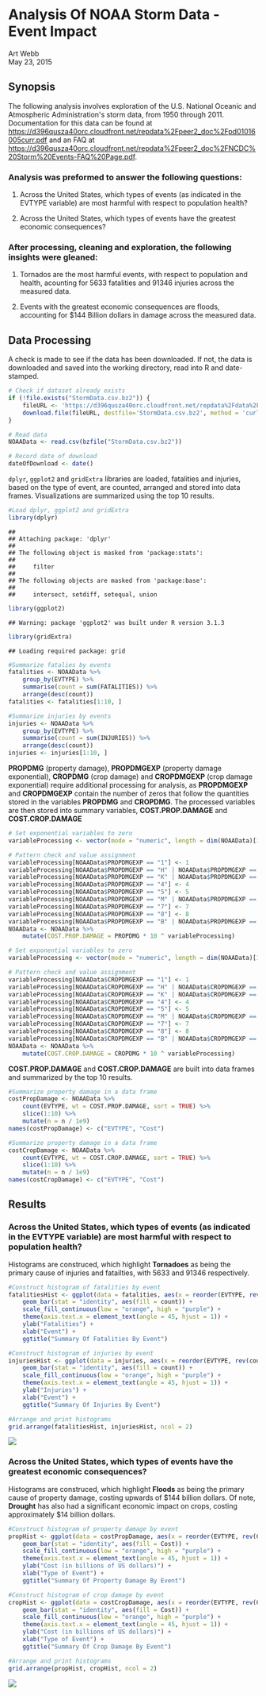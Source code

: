 # Analysis Of NOAA Storm Data - Event Impact
Art Webb  
May 23, 2015  
## Synopsis

The following analysis involves exploration of the U.S. National Oceanic and Atmospheric Administration's storm data, from 1950 through 2011. Documentation for this data can be found at https://d396qusza40orc.cloudfront.net/repdata%2Fpeer2_doc%2Fpd01016005curr.pdf and an FAQ at https://d396qusza40orc.cloudfront.net/repdata%2Fpeer2_doc%2FNCDC%20Storm%20Events-FAQ%20Page.pdf.

### Analysis was preformed to answer the following questions:

1. Across the United States, which types of events (as indicated in the EVTYPE variable) are most harmful with respect to population health?

2. Across the United States, which types of events have the greatest economic consequences?

### After processing, cleaning and exploration, the following insights were gleaned:

1. Tornados are the most harmful events, with respect to population and health, acounting for 5633 fatalities and 91346 injuries across the measured data.

2. Events with the greatest economic consequences are floods, accounting for $144 Billion dollars in damage across the measured data.

## Data Processing

A check is made to see if the data has been downloaded. If not, the data is downloaded and saved into the working directory, read into R and date-stamped.


```r
# Check if dataset already exists
if (!file.exists("StormData.csv.bz2")) {
    fileURL <- 'https://d396qusza40orc.cloudfront.net/repdata%2Fdata%2FStormData.csv.bz2'
    download.file(fileURL, destfile='StormData.csv.bz2', method = 'curl')
}

# Read data
NOAAData <- read.csv(bzfile("StormData.csv.bz2"))

# Record date of download
dateOfDownload <- date()
```

`dplyr`, `ggplot2` and `gridExtra` libraries are loaded, fatalities and injuries, based on the type of event, are counted, arranged and stored into data frames. Visualizations are summarized using the top 10 results.


```r
#Load dplyr, ggplot2 and gridExtra
library(dplyr)
```

```
## 
## Attaching package: 'dplyr'
## 
## The following object is masked from 'package:stats':
## 
##     filter
## 
## The following objects are masked from 'package:base':
## 
##     intersect, setdiff, setequal, union
```

```r
library(ggplot2)
```

```
## Warning: package 'ggplot2' was built under R version 3.1.3
```

```r
library(gridExtra)
```

```
## Loading required package: grid
```

```r
#Summarize fatalies by events
fatalities <- NOAAData %>%
    group_by(EVTYPE) %>%
    summarise(count = sum(FATALITIES)) %>%
    arrange(desc(count))
fatalities <- fatalities[1:10, ]

#Summarize injuries by events
injuries <- NOAAData %>%
    group_by(EVTYPE) %>%
    summarise(count = sum(INJURIES)) %>%
    arrange(desc(count))
injuries <- injuries[1:10, ]
```

**PROPDMG** (property damage), **PROPDMGEXP** (property damage exponential), **CROPDMG** (crop damage) and **CROPDMGEXP** (crop damage exponential) require additional processing for analysis, as **PROPDMGEXP** and **CROPDMGEXP** contain the number of zeros that follow the quantities stored in the variables **PROPDMG** and **CROPDMG**. The processed variables are then stored into summary variables, **COST.PROP.DAMAGE** and **COST.CROP.DAMAGE**


```r
# Set exponential variables to zero
variableProcessing <- vector(mode = "numeric", length = dim(NOAAData)[1])

# Pattern check and value assignment
variableProcessing[NOAAData$PROPDMGEXP == "1"] <- 1
variableProcessing[NOAAData$PROPDMGEXP == "H" | NOAAData$PROPDMGEXP == "h" | NOAAData$PROPDMGEXP == "2"] <- 2
variableProcessing[NOAAData$PROPDMGEXP == "K" | NOAAData$PROPDMGEXP == "k" | NOAAData$PROPDMGEXP == "3"] <- 3
variableProcessing[NOAAData$PROPDMGEXP == "4"] <- 4
variableProcessing[NOAAData$PROPDMGEXP == "5"] <- 5
variableProcessing[NOAAData$PROPDMGEXP == "M" | NOAAData$PROPDMGEXP == "m" | NOAAData$PROPDMGEXP == "6"] <- 6
variableProcessing[NOAAData$PROPDMGEXP == "7"] <- 7
variableProcessing[NOAAData$PROPDMGEXP == "8"] <- 8
variableProcessing[NOAAData$PROPDMGEXP == "B" | NOAAData$PROPDMGEXP == "b"] <- 9
NOAAData <- NOAAData %>%
    mutate(COST.PROP.DAMAGE = PROPDMG * 10 ^ variableProcessing)
```



```r
# Set exponential variables to zero
variableProcessing <- vector(mode = "numeric", length = dim(NOAAData)[1])

# Pattern check and value assignment
variableProcessing[NOAAData$CROPDMGEXP == "1"] <- 1
variableProcessing[NOAAData$CROPDMGEXP == "H" | NOAAData$CROPDMGEXP == "h" | NOAAData$CROPDMGEXP == "2"] <- 2
variableProcessing[NOAAData$CROPDMGEXP == "K" | NOAAData$CROPDMGEXP == "k" | NOAAData$CROPDMGEXP == "3"] <- 3
variableProcessing[NOAAData$CROPDMGEXP == "4"] <- 4
variableProcessing[NOAAData$CROPDMGEXP == "5"] <- 5
variableProcessing[NOAAData$CROPDMGEXP == "M" | NOAAData$CROPDMGEXP == "m" | NOAAData$CROPDMGEXP == "6"] <- 6
variableProcessing[NOAAData$CROPDMGEXP == "7"] <- 7
variableProcessing[NOAAData$CROPDMGEXP == "8"] <- 8
variableProcessing[NOAAData$CROPDMGEXP == "B" | NOAAData$CROPDMGEXP == "b"] <- 9
NOAAData <- NOAAData %>%
    mutate(COST.CROP.DAMAGE = CROPDMG * 10 ^ variableProcessing)
```

**COST.PROP.DAMAGE** and **COST.CROP.DAMAGE** are built into data frames and summarized by the top 10 results.


```r
#Summarize property damage in a data frame
costPropDamage <- NOAAData %>% 
    count(EVTYPE, wt = COST.PROP.DAMAGE, sort = TRUE) %>% 
    slice(1:10) %>%
    mutate(n = n / 1e9)
names(costPropDamage) <- c("EVTYPE", "Cost")

#Summarize property damage in a data frame
costCropDamage <- NOAAData %>% 
    count(EVTYPE, wt = COST.CROP.DAMAGE, sort = TRUE) %>% 
    slice(1:10) %>%
    mutate(n = n / 1e9)
names(costCropDamage) <- c("EVTYPE", "Cost")
```

## Results

### Across the United States, which types of events (as indicated in the EVTYPE variable) are most harmful with respect to population health?

Histograms are construced, which highlight **Tornadoes** as being the primary cause of injuries and fatailties, with 5633 and 91346 respectively.


```r
#Construct histogram of fatalities by event
fatalitiesHist <- ggplot(data = fatalities, aes(x = reorder(EVTYPE, rev(count)), y = count)) + 
    geom_bar(stat = "identity", aes(fill = count)) +
    scale_fill_continuous(low = "orange", high = "purple") +
    theme(axis.text.x = element_text(angle = 45, hjust = 1)) +
    ylab("Fatalities") +
    xlab("Event") +
    ggtitle("Summary Of Fatalities By Event")

#Construct histogram of injuries by event
injuriesHist <- ggplot(data = injuries, aes(x = reorder(EVTYPE, rev(count)), y = count)) + 
    geom_bar(stat = "identity", aes(fill = count)) +
    scale_fill_continuous(low = "orange", high = "purple") +
    theme(axis.text.x = element_text(angle = 45, hjust = 1)) +
    ylab("Injuries") +
    xlab("Event") +
    ggtitle("Summary Of Injuries By Event")

#Arrange and print histograms
grid.arrange(fatalitiesHist, injuriesHist, ncol = 2)
```

![](NOAAEventAnalysis_files/figure-html/histogramOne-1.png) 

### Across the United States, which types of events have the greatest economic consequences?

Histograms are construced, which highlight **Floods** as being the primary cause of property damage, costing upwards of $144 billion dollars. Of note, **Drought** has also had a significant economic impact on crops, costing approximately $14 billion dollars.


```r
#Construct histogram of property damage by event
propHist <- ggplot(data = costPropDamage, aes(x = reorder(EVTYPE, rev(Cost)), y = Cost)) + 
    geom_bar(stat = "identity", aes(fill = Cost)) +
    scale_fill_continuous(low = "orange", high = "purple") +
    theme(axis.text.x = element_text(angle = 45, hjust = 1)) +
    ylab("Cost (in billions of US dollars)") +
    xlab("Type of Event") +
    ggtitle("Summary Of Property Damage By Event")

#Construct histogram of crop damage by event
cropHist <- ggplot(data = costCropDamage, aes(x = reorder(EVTYPE, rev(Cost)), y = Cost)) + 
    geom_bar(stat = "identity", aes(fill = Cost)) +
    scale_fill_continuous(low = "orange", high = "purple") +
    theme(axis.text.x = element_text(angle = 45, hjust = 1)) +
    ylab("Cost (in billions of US dollars)") +
    xlab("Type of Event") +
    ggtitle("Summary Of Crop Damage By Event")

#Arrange and print histograms
grid.arrange(propHist, cropHist, ncol = 2)
```

![](NOAAEventAnalysis_files/figure-html/histogramTwo-1.png) 
